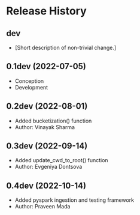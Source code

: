 Release History
===============

dev
---

- \[Short description of non-trivial change.\]

0.1dev (2022-07-05)
------------------

-   Conception
-   Development


0.2dev (2022-08-01)
------------------

-   Added bucketization() function
-   Author: Vinayak Sharma


0.3dev (2022-09-14)
------------------

-   Added update_cwd_to_root() function
-   Author: Evgeniya Dontsova


0.4dev (2022-10-14)
------------------

-   Added pyspark ingestion and testing framework
-   Author: Praveen Mada